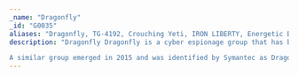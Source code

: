 ```yaml
---
_name: "Dragonfly"
_id: "G0035"
aliases: "Dragonfly, TG-4192, Crouching Yeti, IRON LIBERTY, Energetic Bear"
description: "Dragonfly Dragonfly is a cyber espionage group that has been active since at least 2011. They initially targeted defense and aviation companies but shifted to focus on the energy sector in early 2013. They have also targeted companies related to industrial control systems. 

A similar group emerged in 2015 and was identified by Symantec as Dragonfly 2.0. There is debate over the extent of the overlap between Dragonfly and Dragonfly 2.0, but there is sufficient evidence to lead to these being tracked as two separate groups. "
---
```

